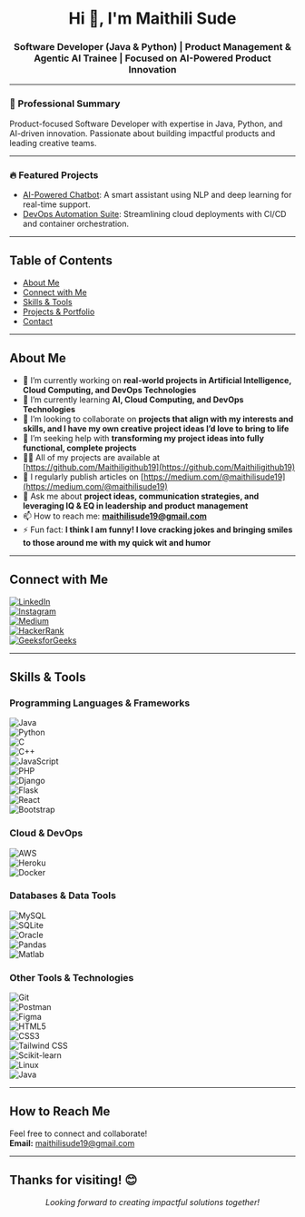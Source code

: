 <h1 align="center">Hi 👋, I'm Maithili Sude</h1>
<h3 align="center">Software Developer (Java & Python) | Product Management & Agentic AI Trainee | Focused on AI-Powered Product Innovation</h3>

---

### 🚀 Professional Summary
Product-focused Software Developer with expertise in Java, Python, and AI-driven innovation. Passionate about building impactful products and leading creative teams.

---

### 🔥 Featured Projects
- [AI-Powered Chatbot](https://github.com/Maithiligithub19/your-chatbot-repo): A smart assistant using NLP and deep learning for real-time support.
- [DevOps Automation Suite](https://github.com/Maithiligithub19/your-devops-repo): Streamlining cloud deployments with CI/CD and container orchestration.

---

## Table of Contents
- [About Me](#about-me)
- [Connect with Me](#connect-with-me)
- [Skills & Tools](#skills--tools)
- [Projects & Portfolio](#projects--portfolio)
- [Contact](#contact)

---

## About Me

- 🔭 I’m currently working on **real-world projects in Artificial Intelligence, Cloud Computing, and DevOps Technologies**  
- 🌱 I’m currently learning **AI, Cloud Computing, and DevOps Technologies**  
- 👯 I’m looking to collaborate on **projects that align with my interests and skills, and I have my own creative project ideas I’d love to bring to life**  
- 🤝 I’m seeking help with **transforming my project ideas into fully functional, complete projects**  
- 👨‍💻 All of my projects are available at [https://github.com/Maithiligithub19](https://github.com/Maithiligithub19)  
- 📝 I regularly publish articles on [https://medium.com/@maithilisude19](https://medium.com/@maithilisude19)  
- 💬 Ask me about **project ideas, communication strategies, and leveraging IQ & EQ in leadership and product management**  
- 📫 How to reach me: **maithilisude19@gmail.com**  
- ⚡ Fun fact: **I think I am funny! I love cracking jokes and bringing smiles to those around me with my quick wit and humor**

---

## Connect with Me

[![LinkedIn](https://img.shields.io/badge/LinkedIn-blue?style=flat&logo=linkedin)](https://linkedin.com/in/maithilisude)  
[![Instagram](https://img.shields.io/badge/Instagram-E4405F?style=flat&logo=instagram&logoColor=white)](https://instagram.com/mahi19_07)  
[![Medium](https://img.shields.io/badge/Medium-000000?style=flat&logo=medium&logoColor=white)](https://medium.com/@maithilisude19)  
[![HackerRank](https://img.shields.io/badge/HackerRank-2EC866?style=flat&logo=HackerRank&logoColor=white)](https://www.hackerrank.com/maithili_sude21)  
[![GeeksforGeeks](https://img.shields.io/badge/GeeksforGeeks-1F8A70?style=flat&logo=geeksforgeeks&logoColor=white)](https://auth.geeksforgeeks.org/user/maithilikqx0/)

---

## Skills & Tools

### Programming Languages & Frameworks
![Java](https://raw.githubusercontent.com/devicons/devicon/master/icons/java/java-original.svg)  
![Python](https://raw.githubusercontent.com/devicons/devicon/master/icons/python/python-original.svg)  
![C](https://raw.githubusercontent.com/devicons/devicon/master/icons/c/c-original.svg)  
![C++](https://raw.githubusercontent.com/devicons/devicon/master/icons/cplusplus/cplusplus-original.svg)  
![JavaScript](https://raw.githubusercontent.com/devicons/devicon/master/icons/javascript/javascript-original.svg)  
![PHP](https://raw.githubusercontent.com/devicons/devicon/master/icons/php/php-original.svg)  
![Django](https://cdn.worldvectorlogo.com/logos/django.svg)  
![Flask](https://www.vectorlogo.zone/logos/pocoo_flask/pocoo_flask-icon.svg)  
![React](https://raw.githubusercontent.com/devicons/devicon/master/icons/react/react-original-wordmark.svg)  
![Bootstrap](https://raw.githubusercontent.com/devicons/devicon/master/icons/bootstrap/bootstrap-plain-wordmark.svg)

### Cloud & DevOps
![AWS](https://raw.githubusercontent.com/devicons/devicon/master/icons/amazonwebservices/amazonwebservices-original-wordmark.svg)  
![Heroku](https://www.vectorlogo.zone/logos/heroku/heroku-icon.svg)  
![Docker](https://raw.githubusercontent.com/devicons/devicon/master/icons/docker/docker-original.svg)

### Databases & Data Tools
![MySQL](https://raw.githubusercontent.com/devicons/devicon/master/icons/mysql/mysql-original-wordmark.svg)  
![SQLite](https://www.vectorlogo.zone/logos/sqlite/sqlite-icon.svg)  
![Oracle](https://raw.githubusercontent.com/devicons/devicon/master/icons/oracle/oracle-original.svg)  
![Pandas](https://raw.githubusercontent.com/devicons/devicon/2ae2a900d2f041da66e950e4d48052658d850630/icons/pandas/pandas-original.svg)  
![Matlab](https://upload.wikimedia.org/wikipedia/commons/2/21/Matlab_Logo.png)

### Other Tools & Technologies
![Git](https://www.vectorlogo.zone/logos/git-scm/git-scm-icon.svg)  
![Postman](https://www.vectorlogo.zone/logos/getpostman/getpostman-icon.svg)  
![Figma](https://www.vectorlogo.zone/logos/figma/figma-icon.svg)  
![HTML5](https://raw.githubusercontent.com/devicons/devicon/master/icons/html5/html5-original-wordmark.svg)  
![CSS3](https://raw.githubusercontent.com/devicons/devicon/master/icons/css3/css3-original-wordmark.svg)  
![Tailwind CSS](https://www.vectorlogo.zone/logos/tailwindcss/tailwindcss-icon.svg)  
![Scikit-learn](https://upload.wikimedia.org/wikipedia/commons/0/05/Scikit_learn_logo_small.svg)  
![Linux](https://raw.githubusercontent.com/devicons/devicon/master/icons/linux/linux-original.svg)  
![Java](https://raw.githubusercontent.com/devicons/devicon/master/icons/java/java-original.svg)  

---

## How to Reach Me
Feel free to connect and collaborate!  
**Email:** [maithilisude19@gmail.com](mailto:maithilisude19@gmail.com)  

---

## Thanks for visiting! 😊
<p align="center">
  <i>Looking forward to creating impactful solutions together!</i>
</p>
